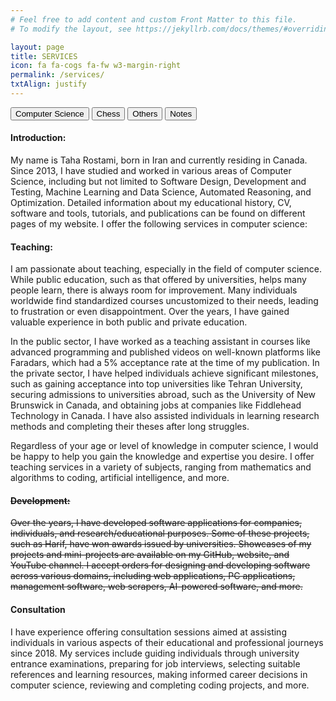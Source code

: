 ```yaml
---
# Feel free to add content and custom Front Matter to this file.
# To modify the layout, see https://jekyllrb.com/docs/themes/#overriding-theme-defaults

layout: page
title: SERVICES
icon: fa fa-cogs fa-fw w3-margin-right
permalink: /services/
txtAlign: justify
---
```


<div class="w3-bar">
    <button class="w3-bar-item w3-button tablink w3-blue" onclick="openService(event,'ComputerScience')">Computer Science</button>
    <button class="w3-bar-item w3-button tablink" onclick="openService(event,'Chess')">Chess</button>
    <button class="w3-bar-item w3-button tablink" onclick="openService(event,'Others')">Others</button>
    <button class="w3-bar-item w3-button tablink" onclick="openService(event,'ClarificationNotes')">Notes</button>
</div>

<div id="ComputerScience" class="w3-container w3-border service">
  <h4><b>Introduction:</b></h4>
  <p>My name is Taha Rostami, born in Iran and currently residing in Canada. Since 2013, I have studied and worked in various areas of Computer Science, including but not limited to Software Design, Development and Testing, Machine Learning and Data Science, Automated Reasoning, and Optimization. Detailed information about my educational history, CV, software and tools, tutorials, and publications can be found on different pages of my website. I offer the following services in computer science:</p>

  <h4><b>Teaching:</b></h4>
  <p>I am passionate about teaching, especially in the field of computer science. While public education, such as that offered by universities, helps many people learn, there is always room for improvement. Many individuals worldwide find standardized courses uncustomized to their needs, leading to frustration or even disappointment. Over the years, I have gained valuable experience in both public and private education.</p>
  <p>In the public sector, I have worked as a teaching assistant in courses like advanced programming and published videos on well-known platforms like Faradars, which had a 5% acceptance rate at the time of my publication. In the private sector, I have helped individuals achieve significant milestones, such as gaining acceptance into top universities like Tehran University, securing admissions to universities abroad, such as the University of New Brunswick in Canada, and obtaining jobs at companies like Fiddlehead Technology in Canada. I have also assisted individuals in learning research methods and completing their theses after long struggles.</p>
  <p>Regardless of your age or level of knowledge in computer science, I would be happy to help you gain the knowledge and expertise you desire. I offer teaching services in a variety of subjects, ranging from mathematics and algorithms to coding, artificial intelligence, and more.</p>

  <s><h4><b>Development:</b></h4>
  <p>Over the years, I have developed software applications for companies, individuals, and research/educational purposes. Some of these projects, such as Harif, have won awards issued by universities. Showcases of my projects and mini-projects are available on my GitHub, website, and YouTube channel. I accept orders for designing and developing software across various domains, including web applications, PC applications, management software, web scrapers, AI-powered software, and more.</p></s>

<h4><b>Consultation</b></h4>
  <p>I have experience offering consultation sessions aimed at assisting individuals in various aspects of their educational and professional journeys since 2018. My services include guiding individuals through university entrance examinations, preparing for job interviews, selecting suitable references and learning resources, making informed career decisions in computer science, reviewing and completing coding projects, and more.</p>

</div>

<div id="Chess" class="w3-container w3-border service" style="display:none">
  <h4><b>Introduction:</b></h4>
  <p>My name is Taha Rostami, born in Iran and currently residing in Canada. Until 2013, I was an active chess player and a member of the Iranian National Team, reaching a peak FIDE rating of 2105, which was a high rating for Iranian chess players at the time. My team and I secured third place in the Asian Youth Rapid Chess Championship. During my professional chess career, I had notable victories and draws against well-known Iranian chess players, including Alireza Firouzja, Mohammad Amin Tabatabaei, Khalil Mousavi, Shahin Lorparizangeneh, and Arian Gholami. Although I stopped practicing chess professionally, I continue to play online and in informal settings, achieving wins or draws against many prominent players worldwide. My FIDE profile <a href="https://ratings.fide.com/profile/12528749">[link]</a> and current Lichess account <a href="https://lichess.org/@/ChessVariable">[link]</a> are available for reference. I offer the following services in chess:</p>

  <h4><b>Games:</b></h4>
  <p>It is common for chess players to seek training opponents to practice new openings, strategies, or other aspects they are learning. For this or any other reason, I offer to play games. This service is provided as unrated games by default. Factors such as whether the game is rated/unrated, public/private, your rating, specific openings, game format, and timing can be customized.</p>

  <h4><b>Coaching:</b></h4>
  <p>Although my knowledge hasn't been refreshed in a long time, my deep dedication to chess means I still recall the lessons learned in detail. Additionally, my career in computer science has equipped me with knowledge of computer tools and algorithms used in chess, allowing me to merge these two worlds effectively. Whether you want to learn or practice chess for competition, fun, or other goals, I believe I can significantly help you depending on your level. My students have ranged from those wanting to surpass friends in casual play to those striving for national team gold medals, and most of them have achieved their goals through our training.</p>
</div>

<div id="Others" class="w3-container w3-border service" style="display:none">
 <h4><b>Introduction:</b></h4>
  <p>Based on my skills in Computer Science, Chess, or being a native Farsi speaker, if you feel that I might be able to help you in a way that my listed services do not cover, please do not hesitate to reach out to me to see if I can assist you.</p>
</div>

<div id="ClarificationNotes" class="w3-container w3-border service" style="display:none">

  <h4><b>Service Availability:</b></h4>
  <p>Services may be enabled or disabled. All services are currently enabled except those with a line through them. A disabled service does not mean it won't be available in the future; it is simply currently unavailable.</p>

  <h4><b>Language Proficiency:</b></h4>
  <p>I offer services that require conversation in both Farsi and English. My native language is Farsi. Although I have known English for years, I began speaking it regularly in 2023. Due to this, there might be a noticeable difference in the quality of some services based on the chosen language. If there are concerns about my English proficiency, clients can check my videos or request a brief experimental conversation.</p>

  <h4><b>Pricing:</b></h4>
  <p>Prices are generally flexible and based on mutual agreement. The three most impactful factors are the living cost in my current location when the service is requested, my level of expertise in that service, and the financial ability and current situation of the requester concerning their goals. Financial ability is considered in one direction only: If you are wealthy, the cost will not exceed the actual price of the service. Conversely, if you cannot afford the service but still wish to use it, you may not be charged, can pay in installments, or receive a discount, depending on our agreement. For services without a fixed price, I will consult friends who provide similar services to determine a price range or search online for guidance. The final price will be determined by mutual agreement.</p>
</div>

<script>
function openService(evt, serviceName) {
  var i, x, tablinks;
  x = document.getElementsByClassName("service");
  for (i = 0; i < x.length; i++) {
    x[i].style.display = "none";
  }
  tablinks = document.getElementsByClassName("tablink");
  for (i = 0; i < x.length; i++) {
    tablinks[i].className = tablinks[i].className.replace(" w3-blue", "");
  }
  document.getElementById(serviceName).style.display = "block";
  evt.currentTarget.className += " w3-blue";
}
</script>





